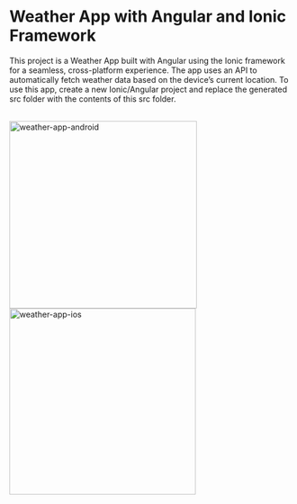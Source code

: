 <h1>Weather App with Angular and Ionic Framework</h1>

<p>This project is a Weather App built with Angular using the Ionic framework for a seamless, cross-platform experience. The app uses an API to automatically fetch weather data based on the device’s current location. To use this app, create a new Ionic/Angular project and replace the generated src folder with the contents of this src folder.</p>

<br>

<img width="333" alt="weather-app-android" src="https://github.com/user-attachments/assets/470af461-6f70-4635-9205-778a4f36489a">
<img width="331" alt="weather-app-ios" src="https://github.com/user-attachments/assets/2687e52a-225f-45ab-869c-55d8f82f7654">
